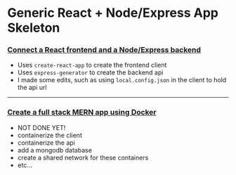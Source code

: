 # Generic React + Node/Express App Skeleton

### [Connect a React frontend and a Node/Express backend](https://medium.com/free-code-camp/create-a-react-frontend-a-node-express-backend-and-connect-them-together-c5798926047c)

- Uses `create-react-app` to create the frontend client
- Uses `express-generator` to create the backend api
- I made some edits, such as using `local.config.json` in the client to
hold the api url

---

### [Create a full stack MERN app using Docker](https://www.freecodecamp.org/news/create-a-fullstack-react-express-mongodb-app-using-docker-c3e3e21c4074/)

- NOT DONE YET!
- containerize the client
- containerize the api
- add a mongodb database
- create a shared network for these containers
- etc...
